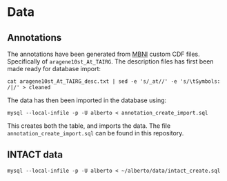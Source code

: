 Data
====

Annotations
-----------

The annotations have been generated from [MBNI](http://brainarray.mbni.med.umich.edu/Brainarray/Database/CustomCDF/18.0.0/tairg.asp) 
custom CDF files. Specifically of `aragene10st_At_TAIRG`. The description files has first been made ready for database import:

```
cat aragene10st_At_TAIRG_desc.txt | sed -e 's/_at//' -e 's/\tSymbols: /|/' > cleaned
```

The data has then been imported in the database using:

```
mysql --local-infile -p -U alberto < annotation_create_import.sql
```

This creates both the table, and imports the data. The file `annotation_create_import.sql` can be found in this repository.


INTACT data
-----------

```
mysql --local-infile -p -U alberto < ~/alberto/data/intact_create.sql
```